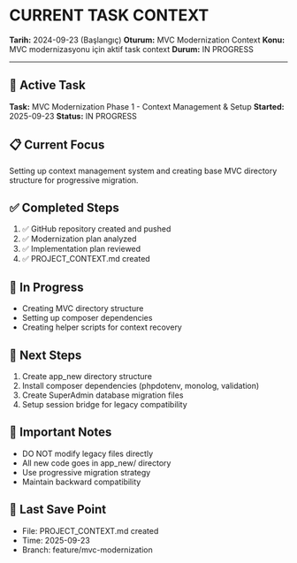 # CURRENT TASK CONTEXT

**Tarih:** 2024-09-23 (Başlangıç)
**Oturum:** MVC Modernization Context
**Konu:** MVC modernizasyonu için aktif task context
**Durum:** IN PROGRESS

---

## 🎯 Active Task
**Task:** MVC Modernization Phase 1 - Context Management & Setup
**Started:** 2025-09-23
**Status:** IN PROGRESS

## 📋 Current Focus
Setting up context management system and creating base MVC directory structure for progressive migration.

## ✅ Completed Steps
1. ✅ GitHub repository created and pushed
2. ✅ Modernization plan analyzed
3. ✅ Implementation plan reviewed
4. ✅ PROJECT_CONTEXT.md created

## 🔄 In Progress
- Creating MVC directory structure
- Setting up composer dependencies
- Creating helper scripts for context recovery

## 📝 Next Steps
1. Create app_new directory structure
2. Install composer dependencies (phpdotenv, monolog, validation)
3. Create SuperAdmin database migration files
4. Setup session bridge for legacy compatibility

## 🚨 Important Notes
- DO NOT modify legacy files directly
- All new code goes in app_new/ directory
- Use progressive migration strategy
- Maintain backward compatibility

## 💾 Last Save Point
- File: PROJECT_CONTEXT.md created
- Time: 2025-09-23
- Branch: feature/mvc-modernization